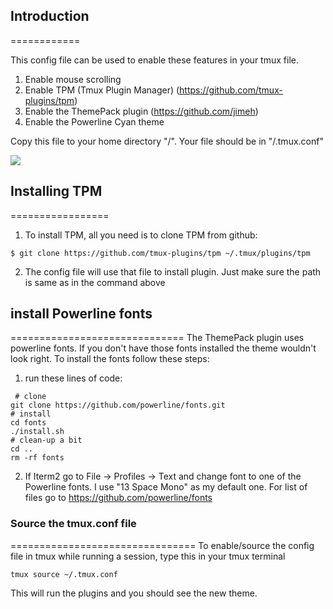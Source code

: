 ## Introduction
============

This config file can be used to enable these features in your tmux file.
1. Enable mouse scrolling 
2. Enable TPM (Tmux Plugin Manager) (https://github.com/tmux-plugins/tpm)
3. Enable the ThemePack plugin (https://github.com/jimeh)
4. Enable the Powerline Cyan theme 

Copy this file to your home directory "/". Your file should be in "/.tmux.conf"

<img src="tmux_config_screenshot.gif" />

## Installing TPM
=================
1. To install TPM, all you need is to clone TPM from github:

```
$ git clone https://github.com/tmux-plugins/tpm ~/.tmux/plugins/tpm
```

2. The config file will use that file to install plugin. Just make sure the path is same as in the command above



## install Powerline fonts
==============================
The ThemePack plugin uses powerline fonts. If you don't have those fonts installed the theme wouldn't look right. To install the fonts follow these steps:

1. run these lines of code:

```
 # clone
git clone https://github.com/powerline/fonts.git
# install
cd fonts
./install.sh
# clean-up a bit
cd ..
rm -rf fonts
```

2.  If Iterm2 go to File -> Profiles -> Text and change font to one of the Powerline fonts. I use "13 Space Mono" as my default one. For list of files go to https://github.com/powerline/fonts

### Source the tmux.conf file
================================
To enable/source the config file in tmux while running a session, type this in your tmux terminal

```
tmux source ~/.tmux.conf
```

This will run the plugins and you should see the new theme.
